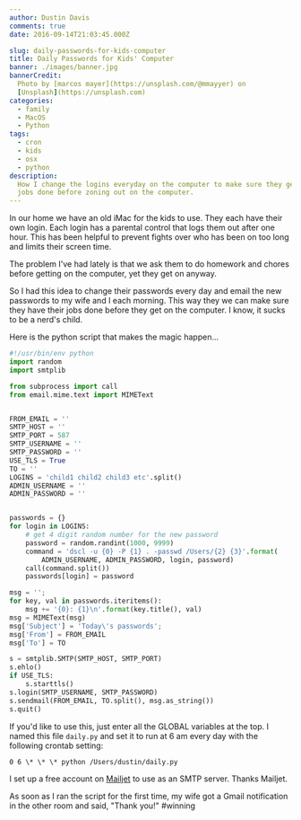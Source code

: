 ```yaml
---
author: Dustin Davis
comments: true
date: 2016-09-14T21:03:45.000Z

slug: daily-passwords-for-kids-computer
title: Daily Passwords for Kids' Computer
banner: ./images/banner.jpg
bannerCredit:
  Photo by [marcos mayer](https://unsplash.com/@mmayyer) on
  [Unsplash](https://unsplash.com)
categories:
  - family
  - MacOS
  - Python
tags:
  - cron
  - kids
  - osx
  - python
description:
  How I change the logins everyday on the computer to make sure they get their
  jobs done before zoning out on the computer.
---
```


In our home we have an old iMac for the kids to use. They each have their own
login. Each login has a parental control that logs them out after one hour. This
has been helpful to prevent fights over who has been on too long and limits
their screen time.

The problem I've had lately is that we ask them to do homework and chores before
getting on the computer, yet they get on anyway.

So I had this idea to change their passwords every day and email the new
passwords to my wife and I each morning. This way they we can make sure they
have their jobs done before they get on the computer. I know, it sucks to be a
nerd's child.

Here is the python script that makes the magic happen...

```python
#!/usr/bin/env python
import random
import smtplib

from subprocess import call
from email.mime.text import MIMEText


FROM_EMAIL = ''
SMTP_HOST = ''
SMTP_PORT = 587
SMTP_USERNAME = ''
SMTP_PASSWORD = ''
USE_TLS = True
TO = ''
LOGINS = 'child1 child2 child3 etc'.split()
ADMIN_USERNAME = ''
ADMIN_PASSWORD = ''


passwords = {}
for login in LOGINS:
    # get 4 digit random number for the new password
    password = random.randint(1000, 9999)
    command = 'dscl -u {0} -P {1} . -passwd /Users/{2} {3}'.format(
        ADMIN_USERNAME, ADMIN_PASSWORD, login, password)
    call(command.split())
    passwords[login] = password

msg = '';
for key, val in passwords.iteritems():
    msg += '{0}: {1}\n'.format(key.title(), val)
msg = MIMEText(msg)
msg['Subject'] = 'Today\'s passwords';
msg['From'] = FROM_EMAIL
msg['To'] = TO

s = smtplib.SMTP(SMTP_HOST, SMTP_PORT)
s.ehlo()
if USE_TLS:
    s.starttls()
s.login(SMTP_USERNAME, SMTP_PASSWORD)
s.sendmail(FROM_EMAIL, TO.split(), msg.as_string())
s.quit()
```

If you'd like to use this, just enter all the GLOBAL variables at the top. I
named this file `daily.py` and set it to run at 6 am every day with the
following crontab setting:

```text
0 6 \* \* \* python /Users/dustin/daily.py
```

I set up a free account on [Mailjet](https://www.mailjet.com) to use as an SMTP
server. Thanks Mailjet.

As soon as I ran the script for the first time, my wife got a Gmail notification
in the other room and said, "Thank you!" #winning
